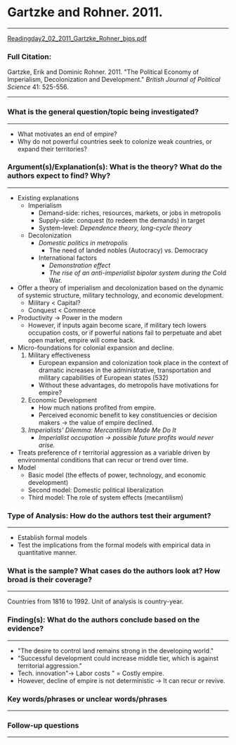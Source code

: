 # Gartzke and Rohner. 2011.

---

[Readingday2_02_2011_Gartzke_Rohner_bjps.pdf](Gartzke%20and%20Rohner%202011%207b94deeee19f434f86938b04159391c7/Readingday2_02_2011_Gartzke_Rohner_bjps.pdf)

### Full Citation:

Gartzke, Erik and Dominic Rohner. 2011. "The Political Economy of Imperialism, Decolonization and Development." *British Journal of Political Science* 41: 525-556.

---

### What is the general question/topic being investigated?

---

- What motivates an end of empire?
- Why do not powerful countries seek to colonize weak countries, or expand their territories?

### Argument(s)/Explanation(s): What is the theory? What do the authors expect to find? Why?

---

- Existing explanations
    - Imperialism
        - Demand-side: riches, resources, markets, or jobs in metropolis
        - Supply-side: conquest (to redeem the demands) in target
        - System-level: *Dependence theory, long-cycle theory*
    - Decolonization
        - *Domestic politics in metropolis*
            - The need of landed nobles (Autocracy) vs. Democracy
        - International factors
            - *Demonstration effect*
            - *The rise of an anti-imperialist bipolar system during the* Cold War.
- Offer a theory of imperialism and decolonization based on the dynamic of systemic structure, military technology, and economic development.
    - Military < Capital?
    - Conquest < Commerce
- Productivity → Power in the modern
    - However, if inputs again become scare, if military tech lowers occupation costs, or if powerful nations fail to perpetuate and abet open market, empire will come back.
- Micro-foundations for colonial expansion and decline.
    1. Military effectiveness
        - European expansion and colonization took place in the context of dramatic increases in the administrative, transportation and military capabilities of European states (532)
        - Without these advantages, do metropolis have motivations for empire?
    2. Economic Development
        - How much nations profited from empire.
        - Perceived economic benefit to key constituencies or decision makers → the value of empire declined.
    3. *Imperialists' Dilemma: Mercantilism Made Me Do It*
        - *Imperialist occupation → possible future profits would never arise.*
- Treats preference of r territorial aggression as a variable driven by environmental conditions that can recur or trend over time.
- Model
    - Basic model (the effects of power, technology, and economic development)
    - Second model: Domestic political liberalization
    - Third model: The role of system effects (mecantilism)

### Type of Analysis: How do the authors test their argument?

---

- Establish formal models
- Test the implications from the formal models with empirical data in quantitative manner.

### What is the sample? What cases do the authors look at? How broad is their coverage?

---

Countries from 1816 to 1992. Unit of analysis is country-year.

### Finding(s): What do the authors conclude based on the evidence?

---

- "The desire to control land   remains strong in the developing world."
- "Successful development could increase middle tier, which is against territorial aggression."
- Tech. innovation"→ Labor costs " = Costly empire.
- However, decline of empire is not deterministic → It can recur or revive.

### Key words/phrases or unclear words/phrases

---

### Follow-up questions

---